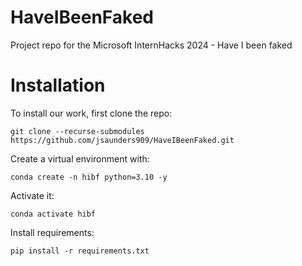 # HaveIBeenFaked
Project repo for the Microsoft InternHacks 2024 - Have I been faked


# Installation
To install our work, first clone the repo:

```git clone --recurse-submodules https://github.com/jsaunders909/HaveIBeenFaked.git ```

Create a virtual environment with:

```conda create -n hibf python=3.10 -y```

Activate it:

```conda activate hibf```

Install requirements:

```pip install -r requirements.txt```

